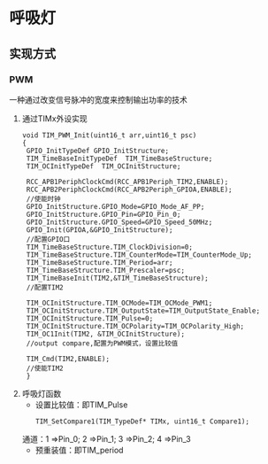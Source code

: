 # 呼吸灯
## 实现方式
### PWM

一种通过改变信号脉冲的宽度来控制输出功率的技术

1. 通过TIMx外设实现
   ```
   void TIM_PWM_Init(uint16_t arr,uint16_t psc)
   {
	GPIO_InitTypeDef GPIO_InitStructure;
	TIM_TimeBaseInitTypeDef  TIM_TimeBaseStructure;
	TIM_OCInitTypeDef  TIM_OCInitStructure;
	
	RCC_APB1PeriphClockCmd(RCC_APB1Periph_TIM2,ENABLE);
	RCC_APB2PeriphClockCmd(RCC_APB2Periph_GPIOA,ENABLE);
	//使能时钟
	GPIO_InitStructure.GPIO_Mode=GPIO_Mode_AF_PP;
	GPIO_InitStructure.GPIO_Pin=GPIO_Pin_0;
	GPIO_InitStructure.GPIO_Speed=GPIO_Speed_50MHz;
	GPIO_Init(GPIOA,&GPIO_InitStructure);
	//配置GPIO口
	TIM_TimeBaseStructure.TIM_ClockDivision=0;
	TIM_TimeBaseStructure.TIM_CounterMode=TIM_CounterMode_Up;
	TIM_TimeBaseStructure.TIM_Period=arr;
	TIM_TimeBaseStructure.TIM_Prescaler=psc;
	TIM_TimeBaseInit(TIM2,&TIM_TimeBaseStructure);
	//配置TIM2
	
	TIM_OCInitStructure.TIM_OCMode=TIM_OCMode_PWM1;
	TIM_OCInitStructure.TIM_OutputState=TIM_OutputState_Enable;
	TIM_OCInitStructure.TIM_Pulse=0;
	TIM_OCInitStructure.TIM_OCPolarity=TIM_OCPolarity_High;
   	TIM_OC1Init(TIM2, &TIM_OCInitStructure);
	//output compare,配置为PWM模式，设置比较值
   
	TIM_Cmd(TIM2,ENABLE);
   	//使能TIM2
    }
2. 呼吸灯函数
   * 设置比较值：即TIM_Pulse
     ```
     TIM_SetCompare1(TIM_TypeDef* TIMx, uint16_t Compare1);
   通道：1 =>Pin_0;
   	2 =>Pin_1;
   	3 =>Pin_2;
   	4 =>Pin_3
   * 预重装值：即TIM_period

   




